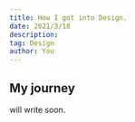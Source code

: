 ```yaml
---
title: How I got into Design.
date: 2021/3/18
description: 
tag: Design
author: You
---
```


## My journey
will write soon.
